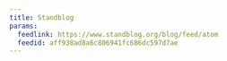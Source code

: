 ```yaml
---
title: Standblog
params:
  feedlink: https://www.standblog.org/blog/feed/atom
  feedid: aff938ad8a6c806941fc686dc597d7ae
---
```

